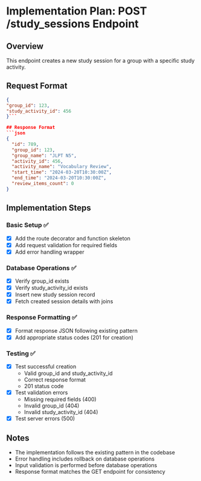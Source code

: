# Implementation Plan: POST /study_sessions Endpoint

## Overview
This endpoint creates a new study session for a group with a specific study activity.

## Request Format
```json
{
"group_id": 123,
"study_activity_id": 456
}```

## Response Format
```json
{
  "id": 789,
  "group_id": 123,
  "group_name": "JLPT N5",
  "activity_id": 456,
  "activity_name": "Vocabulary Review",
  "start_time": "2024-03-20T10:30:00Z",
  "end_time": "2024-03-20T10:30:00Z",
  "review_items_count": 0
}
```

## Implementation Steps

### Basic Setup ✅
- [x] Add the route decorator and function skeleton
- [x] Add request validation for required fields
- [x] Add error handling wrapper

### Database Operations ✅
- [x] Verify group_id exists
- [x] Verify study_activity_id exists
- [x] Insert new study session record
- [x] Fetch created session details with joins

### Response Formatting ✅
- [x] Format response JSON following existing pattern
- [x] Add appropriate status codes (201 for creation)

### Testing ✅
- [x] Test successful creation
  - Valid group_id and study_activity_id
  - Correct response format
  - 201 status code
- [x] Test validation errors
  - Missing required fields (400)
  - Invalid group_id (404)
  - Invalid study_activity_id (404)
- [x] Test server errors (500)

## Notes
- The implementation follows the existing pattern in the codebase
- Error handling includes rollback on database operations
- Input validation is performed before database operations
- Response format matches the GET endpoint for consistency